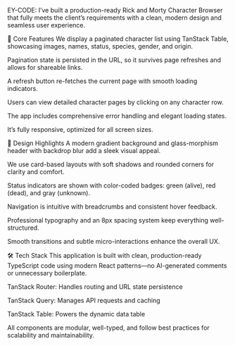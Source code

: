  E Y - C O D E :
I’ve built a production-ready Rick and Morty Character Browser that fully meets the client’s requirements with a clean, modern design and seamless user experience.



🚀 Core Features
We display a paginated character list using TanStack Table, showcasing images, names, status, species, gender, and origin.

Pagination state is persisted in the URL, so it survives page refreshes and allows for shareable links.

A refresh button re-fetches the current page with smooth loading indicators.

Users can view detailed character pages by clicking on any character row.

The app includes comprehensive error handling and elegant loading states.

It’s fully responsive, optimized for all screen sizes.




🎨 Design Highlights
A modern gradient background and glass-morphism header with backdrop blur add a sleek visual appeal.

We use card-based layouts with soft shadows and rounded corners for clarity and comfort.

Status indicators are shown with color-coded badges: green (alive), red (dead), and gray (unknown).

Navigation is intuitive with breadcrumbs and consistent hover feedback.

Professional typography and an 8px spacing system keep everything well-structured.

Smooth transitions and subtle micro-interactions enhance the overall UX.





🛠️ Tech Stack
This application is built with clean, production-ready TypeScript code using modern React patterns—no AI-generated comments or unnecessary boilerplate.

TanStack Router: Handles routing and URL state persistence

TanStack Query: Manages API requests and caching

TanStack Table: Powers the dynamic data table

All components are modular, well-typed, and follow best practices for scalability and maintainability.


 
 
